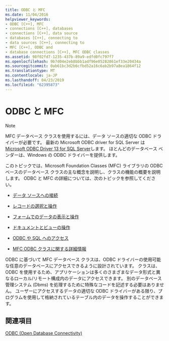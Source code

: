 ```yaml
---
title: ODBC と MFC
ms.date: 11/04/2016
helpviewer_keywords:
- ODBC [C++], MFC
- connections [C++], databases
- connections [C++], data source
- databases [C++], connecting to
- data sources [C++], connecting to
- MFC [C++], ODBC and
- database connections [C++], MFC ODBC classes
ms.assetid: 98f02fd7-1235-437b-89a9-edfd0fc797f7
ms.openlocfilehash: 9b7d04e2eb8bbb1adf96e05282861ef33e20434a
ms.sourcegitcommit: 0ab61bc3d2b6cfbd52a16c6ab2b97a8ea1864f12
ms.translationtype: MT
ms.contentlocale: ja-JP
ms.lasthandoff: 04/23/2019
ms.locfileid: "62395873"
---
```

# <a name="odbc-and-mfc"></a>ODBC と MFC

> [!NOTE]
>  MFC データベース クラスを使用するには、データ ソースの適切な ODBC ドライバーが必要です。 最新の Microsoft ODBC driver for SQL Server は[Microsoft ODBC Driver 13 for SQL Server](https://www.microsoft.com/download/details.aspx?id=50420)します。 ほとんどのデータベース ベンダーは、Windows の ODBC ドライバーを提供します。

このトピックでは、Microsoft Foundation Classes (MFC) ライブラリの ODBC ベースのデータベース クラスの主な概念を説明し、クラスの機能の概要を説明します。 ODBC と MFC の詳細については、次のトピックを参照してください。

- [データ ソースへの接続](connecting-to-a-data-source.md)

- [レコードの選択と操作](selecting-and-manipulating-records.md)

- [フォームでのデータの表示と操作](displaying-and-manipulating-data-in-a-form.md)

- [ドキュメントとビューの操作](working-with-documents-and-views.md)

- [ODBC や SQL へのアクセス](access-to-odbc-and-sql.md)

- [MFC ODBC クラスに関する詳細情報](further-reading-about-the-mfc-odbc-classes.md)

ODBC に基づいて MFC データベース クラスは、ODBC ドライバーの使用可能な任意のデータベースにアクセスできるように設計されています。 クラスは、ODBC を使用するため、アプリケーションは多くのさまざまなデータ形式と異なるローカル/リモート構成内のデータにアクセスできます。 別のデータベース管理システム (Dbms) を処理するために特殊なコードを記述する必要はありません。 ユーザーにアクセスするデータの適切な ODBC ドライバーがある限り、プログラムを使用して格納されているテーブル内のデータを操作することができます。

## <a name="see-also"></a>関連項目

[ODBC (Open Database Connectivity)](open-database-connectivity-odbc.md)